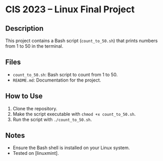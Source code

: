 # CIS 2023 – Linux Final Project

## Description
This project contains a Bash script (`count_to_50.sh`) that prints numbers from 1 to 50 in the terminal. 

## Files
- `count_to_50.sh`: Bash script to count from 1 to 50.
- `README.md`: Documentation for the project.

## How to Use
1. Clone the repository.
2. Make the script executable with `chmod +x count_to_50.sh`.
3. Run the script with `./count_to_50.sh`.

## Notes
- Ensure the Bash shell is installed on your Linux system.
- Tested on [linuxmint].
